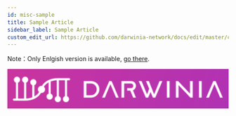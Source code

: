 ```yaml
---
id: misc-sample
title: Sample Article
sidebar_label: Sample Article
custom_edit_url: https://github.com/darwinia-network/docs/edit/master/content/zh-CN/misc-sample.md
---
```


Note：Only Enlgish version is available, [go there](../en/misc-sample).

![Darwinia Logo](assets/darwinia-logo-cn.png)